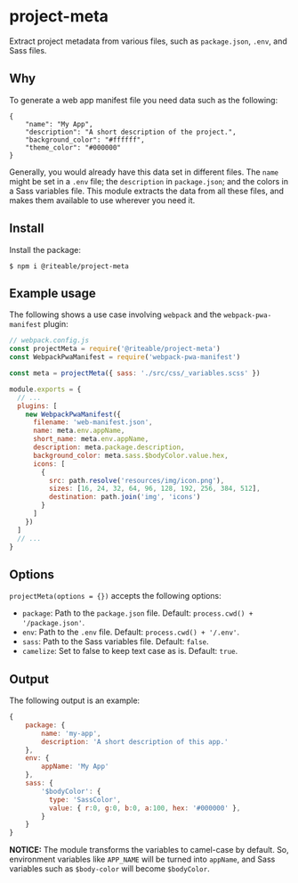 # project-meta

Extract project metadata from various files, such as `package.json`, `.env`, and Sass files.

## Why

To generate a web app manifest file you need data such as the following:

```
{
    "name": "My App",
    "description": "A short description of the project.",
    "background_color": "#ffffff",
    "theme_color": "#000000"
}
```

Generally, you would already have this data set in different files. The `name` might be set in a `.env` file; the `description` in `package.json`; and the colors in a Sass variables file. This module extracts the data from all these files, and makes them available to use wherever you need it.

## Install

Install the package:

```
$ npm i @riteable/project-meta
```

## Example usage

The following shows a use case involving `webpack` and the `webpack-pwa-manifest` plugin:

```javascript
// webpack.config.js
const projectMeta = require('@riteable/project-meta')
const WebpackPwaManifest = require('webpack-pwa-manifest')

const meta = projectMeta({ sass: './src/css/_variables.scss' })

module.exports = {
  // ...
  plugins: [
    new WebpackPwaManifest({
      filename: 'web-manifest.json',
      name: meta.env.appName,
      short_name: meta.env.appName,
      description: meta.package.description,
      background_color: meta.sass.$bodyColor.value.hex,
      icons: [
        {
          src: path.resolve('resources/img/icon.png'),
          sizes: [16, 24, 32, 64, 96, 128, 192, 256, 384, 512],
          destination: path.join('img', 'icons')
        }
      ]
    })
  ]
  // ...
}

```

## Options

`projectMeta(options = {})` accepts the following options:

- `package`: Path to the `package.json` file. Default: `process.cwd() + '/package.json'`. 
- `env`: Path to the `.env` file. Default: `process.cwd() + '/.env'`.
- `sass`: Path to the Sass variables file. Default: `false`.
- `camelize`: Set to false to keep text case as is. Default: `true`.

## Output

The following output is an example:

```javascript
{
    package: {
        name: 'my-app',
        description: 'A short description of this app.'
    },
    env: {
        appName: 'My App'
    },
    sass: {
        '$bodyColor': {
          type: 'SassColor',
          value: { r:0, g:0, b:0, a:100, hex: '#000000' },
        }
    }
}
```

**NOTICE:** The module transforms the variables to camel-case by default. So, environment variables like `APP_NAME` will be turned into `appName`, and Sass variables such as `$body-color` will become `$bodyColor`.
